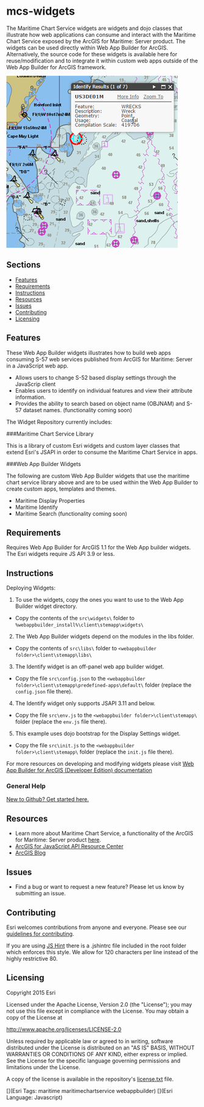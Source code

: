 # mcs-widgets

The Maritime Chart Service widgets are widgets and dojo classes that illustrate how web applications can consume and interact with the Maritime Chart Service exposed by the ArcGIS for Maritime: Server product.
The widgets can be used directly within Web App Builder for ArcGIS. Alternatively, the source code for these widgets is available here for reuse/modification and to integrate it within custom web apps outside of the Web App Builder for ArcGIS framework.

![App](maritimechartservice-sample-viewer.png)

## Sections

* [Features](#features)
* [Requirements](#requirements)
* [Instructions](#instructions)
* [Resources](#resources)
* [Issues](#issues)
* [Contributing](#contributing)
* [Licensing](#licensing)

## Features

These Web App Builder widgets illustrates how to build web apps consuming S-57 web services published from ArcGIS for Maritime: Server in a JavaScript web app.
* Allows users to change S-52 based display settings through the JavaScrip client
* Enables users to identify on individual features and view their attribute information.
* Provides the ability to search based on object name (OBJNAM) and S-57 dataset names. (functionality coming soon)

The Widget Repository currently includes:

###Maritime Chart Service Library

This is a library of custom Esri widgets and custom layer classes that extend Esri's JSAPI in order to consume the Maritime Chart Service in apps. 

###Web App Builder Widgets

The following are custom Web App Builder widgets that use the maritime chart service library above and are to be used within the Web App Builder to create custom apps, templates and themes.

* Maritime Display Properties
* Maritime Identify
* Maritime Search (functionality coming soon)


## Requirements
Requires Web App Builder for ArcGIS 1.1 for the Web App builder widgets. The Esri widgets require JS API 3.9 or less. 

## Instructions
Deploying Widgets:

1. To use the widgets, copy the ones you want to use to the Web App Builder widget directory.
  * Copy the contents of the `src\widgets\` folder to `%webappbuilder_install%\client\stemapp\widgets\`
2. The Web App Builder widgets depend on the modules in the libs folder.
  * Copy the contents of `src\libs\` folder to `<webappbuilder folder>\client\stemapp\libs\`
3. The Identify widget is an off-panel web app builder widget.
  * Copy the file `src\config.json` to the `<webappbuilder folder>\client\stemapp\predefined-apps\default\` folder (replace the `config.json` file there).
4. The Identify widget only supports JSAPI 3.11 and below.
  * Copy the file `src\env.js` to the `<webappbuilder folder>\client\stemapp\` folder (replace the `env.js` file there).
5. This example uses dojo bootstrap for the Display Settings widget.
  * Copy the file `src\init.js` to the `<webappbuilder folder>\client\stemapp\` folder (replace the `init.js` file there).

For more resources on developing and modifying widgets please visit
[Web App Builder for ArcGIS (Developer Edition) documentation](https://developers.arcgis.com/web-appbuilder/)

### General Help
[New to Github? Get started here.](http://htmlpreview.github.com/?https://github.com/Esri/esri.github.com/blob/master/help/esri-getting-to-know-github.html)


## Resources

* Learn more about Maritime Chart Service, a functionality of the ArcGIS for Maritime: Server product [here](http://server.arcgis.com/en/server/latest/get-started/windows/arcgis-for-maritime-server.htm#).
* [ArcGIS for JavaScript API Resource Center](http://help.arcgis.com/en/webapi/javascript/arcgis/index.html)
* [ArcGIS Blog](http://blogs.esri.com/esri/arcgis/)

## Issues

* Find a bug or want to request a new feature?  Please let us know by submitting an issue.

## Contributing

Esri welcomes contributions from anyone and everyone. Please see our [guidelines for contributing](https://github.com/esri/contributing).

If you are using [JS Hint](http://www.jshint.com/) there is a .jshintrc file included in the root folder which enforces this style.
We allow for 120 characters per line instead of the highly restrictive 80.

## Licensing

Copyright 2015 Esri

Licensed under the Apache License, Version 2.0 (the "License");
you may not use this file except in compliance with the License.
You may obtain a copy of the License at

   http://www.apache.org/licenses/LICENSE-2.0

Unless required by applicable law or agreed to in writing, software
distributed under the License is distributed on an "AS IS" BASIS,
WITHOUT WARRANTIES OR CONDITIONS OF ANY KIND, either express or implied.
See the License for the specific language governing permissions and
limitations under the License.

A copy of the license is available in the repository's
[license.txt](license.txt) file.

[](Esri Tags: maritime maritimechartservice webappbuilder)
[](Esri Language: Javascript)

